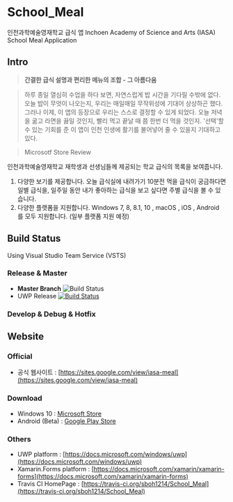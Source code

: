 # **School_Meal**
인천과학예술영재학교 급식 앱
Inchoen Academy of Science and Arts (IASA) School Meal Application

## Intro
> **간결한 급식 설명과 편리한 메뉴의 조합 - 그 아름다움**

> 하루 종일 열심히 수업을 하다 보면, 자연스럽게 밥 시간을 기다릴 수밖에 없다. 오늘 밥이 무엇이 나오는지, 우리는 매일매일 무작위성에 기대어 상상하곤 했다. 그러나 이제, 이 앱의 등장으로 우리는 스스로 결정할 수 있게 되었다. 오늘 저녁을 굶고 라면을 끓일 것인지, 빨리 먹고 끝날 때 쯤 한번 더 먹을 것인지. '선택'할 수 있는 기회를 준 이 앱이 인천 인생에 활기를 불어넣어 줄 수 있을지 기대하고 있다.

> Microsotf Store Review

인천과학예술영재학교 재학생과 선생님들께 제공되는 학교 급식의 목록을 보여줍니다.
1. 다양한 보기를 제공합니다. 오늘 급식실에 내려가기 10분전 먹을 급식이 궁금하다면 일별 급식을, 일주일 동안 내가 좋아하는 급식을 보고 싶다면 주별 급식을 볼 수 있습니다.
2. 다양한 플랫폼을 지원합니다. Windows 7, 8, 8.1, 10 , macOS , iOS , Android 를 모두 지원합니다. (일부 플랫폼 지원 예정)

## Build Status
Using Visual Studio Team Service (VSTS)

### Release & Master
- **Master Branch** ![Build Status](https://sboh1214.visualstudio.com/_apis/public/build/definitions/e1842406-ff9a-4e1e-a05b-bf42430e39b6/4/badge)
- UWP Release [![Build Status](https://travis-ci.org/sboh1214/School_Meal.svg?branch=UWP_Release)](https://travis-ci.org/sboh1214/School_Meal)

### Develop & Debug & Hotfix


## Website

### Official
- 공식 웹사이트 : [https://sites.google.com/view/iasa-meal](https://sites.google.com/view/iasa-meal)

### Download
- Windows 10 : [Microsoft Store](https://www.microsoft.com/store/productId/9N58P2C3T07Z)
- Android (Beta) : [Google Play Store](https://play.google.com/store/apps/details?id=com.sboh1214.IASA_Meal)

### Others
- UWP platform : [https://docs.microsoft.com/windows/uwp](https://docs.microsoft.com/windows/uwp)
- Xamarin.Forms platform : [https://docs.microsoft.com/xamarin/xamarin-forms](https://docs.microsoft.com/xamarin/xamarin-forms)
- Travis CI HomePage : [https://travis-ci.org/sboh1214/School_Meal](https://travis-ci.org/sboh1214/School_Meal)
